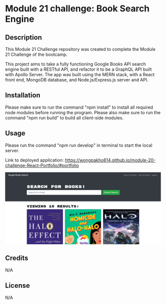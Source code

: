 # Module 21 challenge: Book Search Engine

## Description

This Module 21 Challenge repository was created to complete the Module 21 Challenge of the bootcamp.

This project aims to take a fully functioning Google Books API search engine built with a RESTful API, and refactor it to be a GraphQL API built with Apollo Server.
The app was built using the MERN stack, with a React front end, MongoDB database, and Node.js/Express.js server and API.

## Installation

Please make sure to run the command "npm install" to install all required node modules before running the program. 
Please also make sure to run the command "npm run build" to build all client-side modules. 

## Usage

Please run the command "npm run develop" in terminal to start the local server.

Link to deployed application: https://wongpakho814.github.io/module-20-challenge-React-Portfolio/#portfolio

![screenshot of the finished website](src/images/Screenshot.png)

## Credits

N/A

## License

N/A
